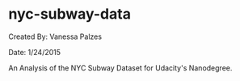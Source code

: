 # nyc-subway-data
Created By: Vanessa Palzes

Date: 1/24/2015

An Analysis of the NYC Subway Dataset for Udacity's Nanodegree.
